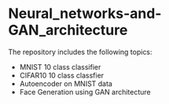 # Neural_networks-and-GAN_architecture

The repository includes the following topics:

* MNIST 10 class classifier
* CIFAR10 10 class classfier
* Autoencoder on MNIST data
* Face Generation using GAN architecture
